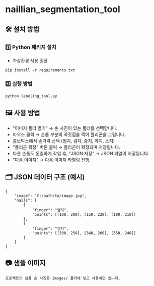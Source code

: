 # naillian_segmentation_tool

## 🛠️ 설치 방법

### 1️⃣ Python 패키지 설치
- 가상환경 사용 권장
```
pip install -r requirements.txt
```

### 2️⃣ 실행 방법
```
python labeling_tool.py
```

## 🖼 사용 방법
- "이미지 폴더 열기" → 손 사진이 있는 폴더를 선택합니다.
- 마우스 클릭 → 손톱 부분의 꼭짓점을 찍어 폴리곤을 그립니다.
- 콤보박스에서 손가락 선택 (엄지, 검지, 중지, 약지, 소지)
- "폴리곤 확정" 버튼 클릭 → 폴리곤이 확정되며 저장됩니다.
- 다른 손톱도 동일하게 작업 후, "JSON 저장" → JSON 파일이 저장됩니다.
- "다음 이미지" → 다음 이미지 라벨링 진행.

## 🗂 JSON 데이터 구조 (예시)
```
{
    "image": "C:/path/to/image.jpg",
    "nails": [
        {
            "finger": "엄지",
            "points": [[100, 200], [150, 220], [180, 210]]
        },
        {
            "finger": "검지",
            "points": [[300, 250], [340, 260], [350, 240]]
        }
    ]
}

```

## 📷 샘플 이미지
`프로젝트의 샘플 손 사진은 images/ 폴더에 넣고 사용하면 됩니다.`
